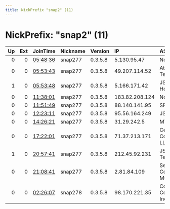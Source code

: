 ```yaml
---
title: NickPrefix "snap2" (11)
---
```


# NickPrefix: "snap2" (11)

|   Up |   Ext | JoinTime                                                                                            | Nickname   | Version   | IP             | AS                                       | CC   |   ORp |   Dirp | OS    | Contact   |   eFamMembers |
|-----:|------:|:----------------------------------------------------------------------------------------------------|:-----------|:----------|:---------------|:-----------------------------------------|:-----|------:|-------:|:------|:----------|--------------:|
|    0 |     0 | [05:48:36](https://metrics.torproject.org/rs.html#details/EA9293335802E47C5DF3604D839A1685902FFF0B) | snap277    | 0.3.5.8   | 5.130.95.47    | Novotelecom Ltd                          | ru   | 40781 |      0 | Linux | None      |             1 |
|    0 |     0 | [05:53:43](https://metrics.torproject.org/rs.html#details/75CB9BD0A259B0C1E18F5B9F4647C5E274DBEB35) | snap277    | 0.3.5.8   | 49.207.114.52  | Atria Convergence Technologies pvt ltd   | in   | 37043 |      0 | Linux | None      |             1 |
|    1 |     0 | [05:53:48](https://metrics.torproject.org/rs.html#details/6749A9AEFB63A2A9CED7516535DA4C2F39FC1C15) | snap277    | 0.3.5.8   | 5.166.171.42   | JSC ER-Telecom Holding                   | ru   | 45973 |      0 | Linux | None      |             1 |
|    0 |     0 | [11:38:01](https://metrics.torproject.org/rs.html#details/EB3EBC7B6808D23B9B26BF54A9BA5DC4C03279B6) | snap277    | 0.3.5.8   | 183.82.208.124 | None                                     | in   | 43429 |      0 | Linux | None      |             1 |
|    0 |     0 | [11:51:49](https://metrics.torproject.org/rs.html#details/EBDCB13D3BE235878F6E389A6248C5967B8FB59E) | snap277    | 0.3.5.8   | 88.140.141.95  | SFR SA                                   | fr   | 33689 |      0 | Linux | None      |             1 |
|    0 |     0 | [12:23:11](https://metrics.torproject.org/rs.html#details/1E659D285AE32BA057C883814E2BE76DD2095907) | snap277    | 0.3.5.8   | 95.56.164.249  | JSC Kazakhtelecom                        | kz   | 34363 |      0 | Linux | None      |             1 |
|    0 |     0 | [14:26:21](https://metrics.torproject.org/rs.html#details/A2420621651C1106787DF8633024E27D04856D2B) | snap277    | 0.3.5.8   | 31.29.242.5    | MTS PJSC                                 | ru   | 34417 |      0 | Linux | None      |             1 |
|    0 |     0 | [17:22:01](https://metrics.torproject.org/rs.html#details/8A66A1A02E13F2150497DA72D930FCB3F6D27098) | snap277    | 0.3.5.8   | 71.37.213.171  | CenturyLink Communications, LLC          | us   | 38832 |      0 | Linux | None      |             1 |
|    1 |     0 | [20:57:41](https://metrics.torproject.org/rs.html#details/5188D5743379E19EBAAF391274B1854B714E9FBD) | snap277    | 0.3.5.8   | 212.45.92.231  | JSC Alma Telecommunications              | kz   | 44561 |      0 | Linux | None      |             1 |
|    0 |     0 | [21:08:41](https://metrics.torproject.org/rs.html#details/D145CE71FC98CAA4F5E0F3F588AEA9FBA63BDDF5) | snap277    | 0.3.5.8   | 2.81.84.109    | Servicos De Comunicacoes E Multimedia S. | pt   | 46535 |      0 | Linux | None      |             1 |
|    0 |     0 | [02:26:07](https://metrics.torproject.org/rs.html#details/75C31A42B2AA0A9E895EBE1F042FBEA63AFADDDC) | snap278    | 0.3.5.8   | 98.170.221.35  | Cox Communications Inc.                  | us   | 33355 |      0 | Linux | None      |             1 |
